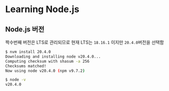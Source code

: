 # Learning Node.js

## Node.js 버전

짝수번째 버전은 LTS로 관리되므로 현재 LTS는 `18.16.1` 이지만 `20.4.0`버전을 선택함

```sh
$ nvm install 20.4.0
Downloading and installing node v20.4.0...
Computing checksum with shasum -a 256
Checksums matched!
Now using node v20.4.0 (npm v9.7.2)

$ node -v
v20.4.0
```

##
